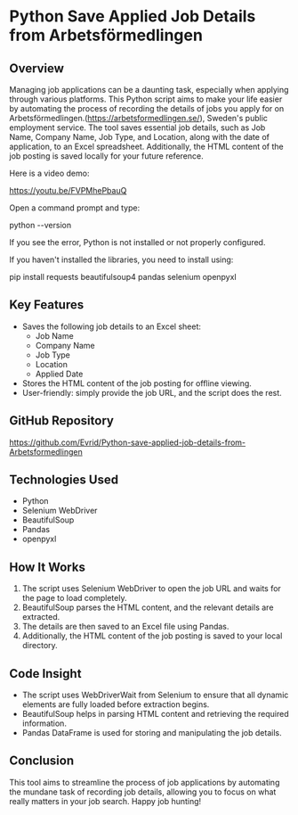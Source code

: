 # Python Save Applied Job Details from Arbetsförmedlingen

## Overview

Managing job applications can be a daunting task, especially when applying through various platforms. This Python script aims to make your life easier by automating the process of recording the details of jobs you apply for on Arbetsförmedlingen.(https://arbetsformedlingen.se/), Sweden's public employment service. The tool saves essential job details, such as Job Name, Company Name, Job Type, and Location, along with the date of application, to an Excel spreadsheet. Additionally, the HTML content of the job posting is saved locally for your future reference.

Here is a video demo: 


https://youtu.be/FVPMhePbauQ 


Open a command prompt and type: 


  python --version


If you see the error, Python is not installed or not properly configured.

    
If you haven't installed the libraries, you need to install using:




  pip install requests beautifulsoup4 pandas selenium openpyxl





## Key Features
- Saves the following job details to an Excel sheet:
  - Job Name
  - Company Name
  - Job Type
  - Location
  - Applied Date
- Stores the HTML content of the job posting for offline viewing.
- User-friendly: simply provide the job URL, and the script does the rest.

## GitHub Repository
https://github.com/Evrid/Python-save-applied-job-details-from-Arbetsformedlingen

## Technologies Used
- Python
- Selenium WebDriver
- BeautifulSoup
- Pandas
- openpyxl


## How It Works
1. The script uses Selenium WebDriver to open the job URL and waits for the page to load completely.
2. BeautifulSoup parses the HTML content, and the relevant details are extracted.
3. The details are then saved to an Excel file using Pandas.
4. Additionally, the HTML content of the job posting is saved to your local directory.

## Code Insight
- The script uses WebDriverWait from Selenium to ensure that all dynamic elements are fully loaded before extraction begins.
- BeautifulSoup helps in parsing HTML content and retrieving the required information.
- Pandas DataFrame is used for storing and manipulating the job details.

## Conclusion
This tool aims to streamline the process of job applications by automating the mundane task of recording job details, allowing you to focus on what really matters in your job search. Happy job hunting!

